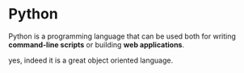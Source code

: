 # Python



Python is a programming language that can be used both for writing **command-line scripts** or building **web applications**.

yes, indeed it is a great object oriented language.